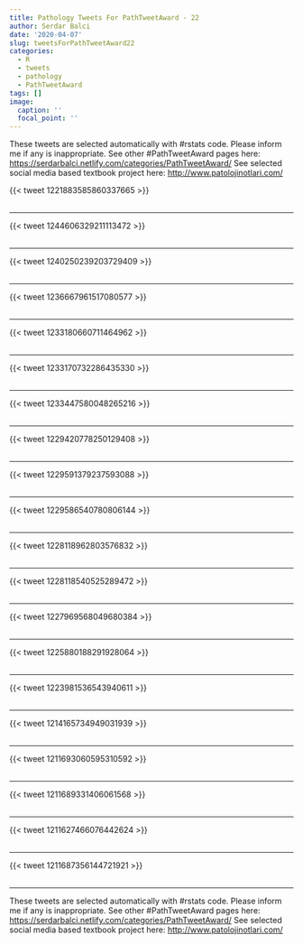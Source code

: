 ```yaml
---
title: Pathology Tweets For PathTweetAward - 22
author: Serdar Balci
date: '2020-04-07'
slug: tweetsForPathTweetAward22
categories:
  - R
  - tweets
  - pathology
  - PathTweetAward
tags: []
image:
  caption: ''
  focal_point: ''
---
```



These tweets are selected automatically with #rstats code. Please inform me if any is inappropriate.
See other #PathTweetAward pages here: https://serdarbalci.netlify.com/categories/PathTweetAward/ 
See selected social media based textbook project here: http://www.patolojinotlari.com/

{{< tweet 1221883585860337665 >}}
<br>
<br>
<hr>
{{< tweet 1244606329211113472 >}}
<br>
<br>
<hr>
{{< tweet 1240250239203729409 >}}
<br>
<br>
<hr>
{{< tweet 1236667961517080577 >}}
<br>
<br>
<hr>
{{< tweet 1233180660711464962 >}}
<br>
<br>
<hr>
{{< tweet 1233170732286435330 >}}
<br>
<br>
<hr>
{{< tweet 1233447580048265216 >}}
<br>
<br>
<hr>
{{< tweet 1229420778250129408 >}}
<br>
<br>
<hr>
{{< tweet 1229591379237593088 >}}
<br>
<br>
<hr>
{{< tweet 1229586540780806144 >}}
<br>
<br>
<hr>
{{< tweet 1228118962803576832 >}}
<br>
<br>
<hr>
{{< tweet 1228118540525289472 >}}
<br>
<br>
<hr>
{{< tweet 1227969568049680384 >}}
<br>
<br>
<hr>
{{< tweet 1225880188291928064 >}}
<br>
<br>
<hr>
{{< tweet 1223981536543940611 >}}
<br>
<br>
<hr>
{{< tweet 1214165734949031939 >}}
<br>
<br>
<hr>
{{< tweet 1211693060595310592 >}}
<br>
<br>
<hr>
{{< tweet 1211689331406061568 >}}
<br>
<br>
<hr>
{{< tweet 1211627466076442624 >}}
<br>
<br>
<hr>
{{< tweet 1211687356144721921 >}}
<br>
<br>
<hr>


These tweets are selected automatically with #rstats code. Please inform me if any is inappropriate.
See other #PathTweetAward pages here: https://serdarbalci.netlify.com/categories/PathTweetAward/ 
See selected social media based textbook project here: http://www.patolojinotlari.com/

